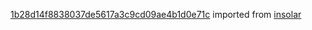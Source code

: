 [1b28d14f8838037de5617a3c9cd09ae4b1d0e71c](https://github.com/insolar/insolar/commit/1b28d14f8838037de5617a3c9cd09ae4b1d0e71c) imported from [insolar](https://github.com/insolar/insolar)

